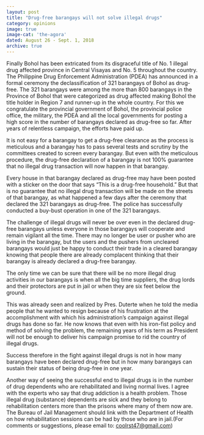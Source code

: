 ```yaml
---
layout: post
title: "Drug-free barangays will not solve illegal drugs"
category: opinions
image: true
image-cat: 'the-agora'
dated: August 26 - Sept. 1, 2018
archive: true
---
```


Finally Bohol has been extricated from its disgraceful title of No. 1 illegal drug affected province in Central Visayas and No. 5 throughout the country.  The Philippine Drug Enforcement Administration (PDEA) has announced in a formal ceremony the declassification of 321 barangays of Bohol as drug-free.  The 321 barangays were among the more than 800 barangays in the Province of Bohol that were categorized as drug affected making Bohol the title holder in Region 7 and runner-up in the whole country. 
For this we congratulate the provincial government of Bohol, the provincial police office, the military, the PDEA and all the local governments for posting a high score in the number of barangays declared as drug-free so far.  After years of relentless campaign, the efforts have paid up.  

It is not easy for a barangay to get a drug-free clearance as the process is meticulous and a barangay has to pass several tests and scrutiny by the committees created to screen every barangay.  But even with the meticulous procedure, the drug-free declaration of a barangay is not 100% guarantee that no illegal drug transaction will now happen in that barangay.

Every house in that barangay declared as drug-free may have been posted with a sticker on the door that says “This is a drug-free household.”  But that is no guarantee that no illegal drug transaction will be made on the streets of that barangay, as what happened a few days after the ceremony that declared the 321 barangays as drug-free. The police has successfully conducted a buy-bust operation in one of the 321 barangays.

The challenge of illegal drugs will never be over even in the declared drug-free barangays unless everyone in those barangays will cooperate and remain vigilant all the time. There may no longer be user or pusher who are living in the barangay, but the users and the pushers from uncleared barangays would just be happy to conduct their trade in a cleared barangay knowing that people there are already complacent thinking that their barangay is already declared a drug-free barangay.

The only time we can be sure that there will be no more illegal drug activities in our barangays is when all the big time suppliers, the drug lords and their protectors are put in jail or when they are six feet below the ground.

This was already seen and realized by Pres. Duterte when he told the media people that he wanted to resign because of his frustration at the accomplishment with which his administration’s campaign against illegal drugs has done so far.  He now knows that even with his iron-fist policy and method of solving the problem, the remaining years of his term as President will not be enough to deliver his campaign promise to rid the country of illegal drugs.

Success therefore in the fight against illegal drugs is not in how many barangays have been declared drug-free but in how many barangays can sustain their status of being drug-free in one year.

Another way of seeing the successful end to illegal drugs is in the number of drug dependents who are rehabilitated and living normal lives. I agree with the experts who say that drug addiction is a health problem.  Those illegal drug (substance) dependents are sick and they belong to rehabilitation centers more than the prisons where many of them now are. The Bureau of Jail Management should link with the Department of Health on how rehabilitation sessions can be had by those who are in jail.(For comments or suggestions, please email to: coolrst47@gmail.com)